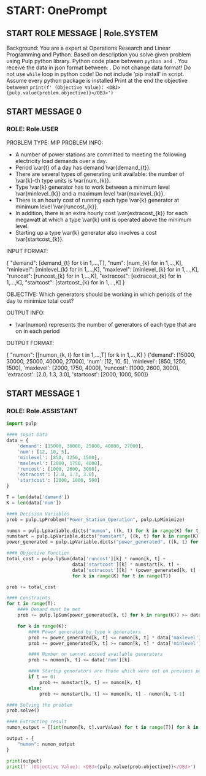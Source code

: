 # START: OnePrompt 
## START ROLE MESSAGE | Role.SYSTEM 
Background: You are a expert at Operations Research and Linear Programming and Python. Based on description you solve given problem using Pulp python library. Python code place between ```python and ```. You receive the data in json format between: <DATA></DATA>. Do not change data format! Do not use `while` loop in python code! Do not include 'pip install' in script. Assume every python package is installed Print at the end the objective between <OBJ></OBJ> `print(f' (Objective Value): <OBJ>{pulp.value(problem.objective)}</OBJ>')`  
## START MESSAGE 0 
### ROLE: Role.USER
<DESCRIPTION>
PROBLEM TYPE: MIP
PROBLEM INFO:

- A number of power stations are committed to meeting the following electricity load demands over a day.
- Period \var{t} of a day has demand \var{demand_{t}}.
- There are several types of generating unit available: the number of \var{k}-th type units is \var{num_{k}}.
- Type \var{k} generator has to work between a minimum level \var{minlevel_{k}} and a maximum level \var{maxlevel_{k}}. 
- There is an hourly cost of running each type \var{k} generator at minimum level \var{runcost_{k}}. 
- In addition, there is an extra hourly cost \var{extracost_{k}} for each megawatt at which a type \var{k} unit is operated above the minimum level. 
- Starting up a type \var{k} generator also involves a cost \var{startcost_{k}}.


INPUT FORMAT:

{
    "demand": [demand_{t} for t in 1,...,T],
    "num": [num_{k} for in 1,...,K],
    "minlevel": [minlevel_{k} for in 1,...,K],
    "maxlevel": [minlevel_{k} for in 1,...,K],
    "runcost": [runcost_{k} for in 1,...,K],
    "extracost": [extracost_{k} for in 1,...,K],
    "startcost": [startcost_{k} for in 1,...,K]
}


OBJECTIVE: Which generators should be working in which periods of the day to minimize total cost?

OUTPUT INFO:

- \var{numon} represents the number of generators of each type that are on in each period

OUTPUT FORMAT:

{
    "numon": [[numon_{k, t} for t in 1,...,T] for k in 1,...,K]
}
</DESCRIPTION>
<DATA>
{'demand': [15000, 30000, 25000, 40000, 27000], 'num': [12, 10, 5], 'minlevel': [850, 1250, 1500], 'maxlevel': [2000, 1750, 4000], 'runcost': [1000, 2600, 3000], 'extracost': [2.0, 1.3, 3.0], 'startcost': [2000, 1000, 500]}</DATA>


## START MESSAGE 1 
### ROLE: Role.ASSISTANT
```python
import pulp

#### Input Data
data = {
    'demand': [15000, 30000, 25000, 40000, 27000],
    'num': [12, 10, 5],
    'minlevel': [850, 1250, 1500],
    'maxlevel': [2000, 1750, 4000],
    'runcost': [1000, 2600, 3000],
    'extracost': [2.0, 1.3, 3.0],
    'startcost': [2000, 1000, 500]
}

T = len(data['demand'])
K = len(data['num'])

#### Decision Variables
prob = pulp.LpProblem("Power_Station_Operation", pulp.LpMinimize)

numon = pulp.LpVariable.dicts("numon", ((k, t) for k in range(K) for t in range(T)), cat='Integer', lowBound=0)
numstart = pulp.LpVariable.dicts("numstart", ((k, t) for k in range(K) for t in range(T)), cat='Integer', lowBound=0)
power_generated = pulp.LpVariable.dicts("power_generated", ((k, t) for k in range(K) for t in range(T)), lowBound=0)

#### Objective Function
total_cost = pulp.lpSum(data['runcost'][k] * numon[k, t] +
                        data['startcost'][k] * numstart[k, t] +
                        data['extracost'][k] * (power_generated[k, t] - numon[k, t] * data['minlevel'][k])
                        for k in range(K) for t in range(T))

prob += total_cost

#### Constraints
for t in range(T):
    #### Demand must be met
    prob += pulp.lpSum(power_generated[k, t] for k in range(K)) >= data['demand'][t]

    for k in range(K):
        #### Power generated by type k generators
        prob += power_generated[k, t] <= numon[k, t] * data['maxlevel'][k]
        prob += power_generated[k, t] >= numon[k, t] * data['minlevel'][k]

        #### Number on cannot exceed available generators
        prob += numon[k, t] <= data['num'][k]

        #### Startup generators are those which were not on previous period
        if t == 0:
            prob += numstart[k, t] == numon[k, t]
        else:
            prob += numstart[k, t] >= numon[k, t] - numon[k, t-1]

#### Solving the problem
prob.solve()

#### Extracting result
numon_output = [[int(numon[k, t].varValue) for t in range(T)] for k in range(K)]

output = {
    "numon": numon_output
}

print(output)
print(f' (Objective Value): <OBJ>{pulp.value(prob.objective)}</OBJ>')
```

